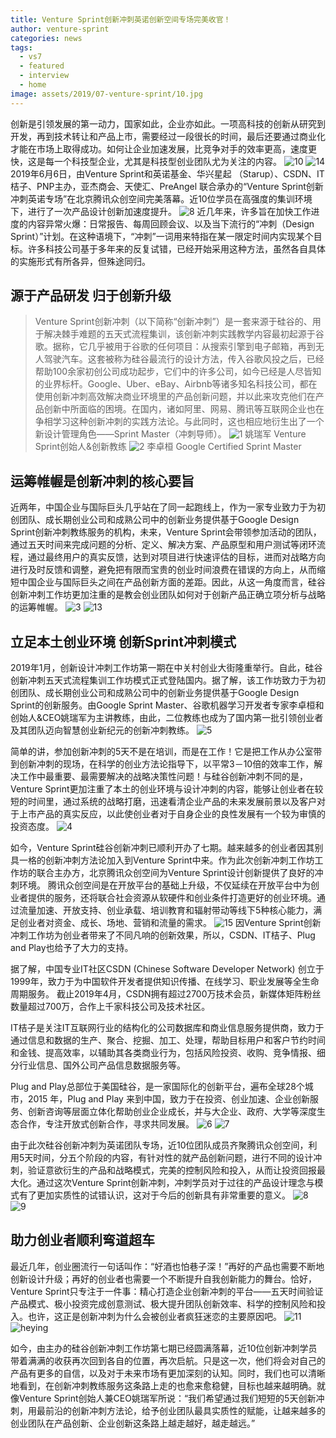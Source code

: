 ```yaml
---
title: Venture Sprint创新冲刺英诺创新空间专场完美收官！
author: venture-sprint
categories: news
tags:
  - vs7
  - featured
  - interview
  - home
image: assets/2019/07-venture-sprint/10.jpg
---
```

创新是引领发展的第一动力，国家如此，企业亦如此。一项高科技的创新从研究到开发，再到技术转让和产品上市，需要经过一段很长的时间，最后还要通过商业化才能在市场上取得成功。如何让企业加速发展，比竞争对手的效率更高，速度更快，这是每一个科技型企业，尤其是科技型创业团队尤为关注的内容。
![10](/assets/2019/07-venture-sprint/10.jpg)
![14](/assets/2019/07-venture-sprint/14.jpg)
2019年6月6日，由Venture Sprint和英诺基金、华兴星起 （Starup）、CSDN、IT桔子、PNP主办，亚杰商会、天使汇、PreAngel 联合承办的“Venture Sprint创新冲刺英诺专场”在北京腾讯众创空间完美落幕。近10位学员在高强度的集训环境下，进行了一次产品设计创新加速度提升。
![8](/assets/2019/07-venture-sprint/8.jpg)
近几年来，许多旨在加快工作进度的内容异常火爆：日常报告、每周回顾会议、以及当下流行的“冲刺（Design Sprint）”计划。在这种语境下，“冲刺”一词用来特指在某一限定时间内实现某个目标。许多科技公司基于多年来的反复试错，已经开始采用这种方法，虽然各自具体的实施形式有所各异，但殊途同归。

## 源于产品研发  归于创新升级

>Venture Sprint创新冲刺（以下简称“创新冲刺”）是一套来源于硅谷的、用于解决棘手难题的五天式流程集训，该创新冲刺实践教学内容最初起源于谷歌。据称，它几乎被用于谷歌的任何项目：从搜索引擎到电子邮箱，再到无人驾驶汽车。这套被称为硅谷最流行的设计方法，传入谷歌风投之后，已经帮助100余家初创公司成功起步，它们中的许多公司，如今已经是人尽皆知的业界标杆。Google、Uber、eBay、Airbnb等诸多知名科技公司，都在使用创新冲刺高效解决商业环境里的产品创新问题，并以此来攻克他们在产品创新中所面临的困境。在国内，诸如阿里、网易、腾讯等互联网企业也在争相学习这种创新冲刺的实践方法论。与此同时，这也相应地衍生出了一个新设计管理角色——Sprint Master（冲刺导师）。
![1](/assets/2019/07-venture-sprint/1.jpg)
姚瑞军 Venture Sprint创始人&创新教练
![2](/assets/2019/07-venture-sprint/2.jpg)
李卓桓 Google Certified Sprint Master

## 运筹帷幄是创新冲刺的核心要旨

近两年，中国企业与国际巨头几乎站在了同一起跑线上，作为一家专业致力于为初创团队、成长期创业公司和成熟公司中的创新业务提供基于Google Design Sprint创新冲刺教练服务的机构，未来，Venture Sprint会带领参加活动的团队，通过五天时间来完成问题的分析、定义、解决方案、产品原型和用户测试等闭环流程，通过最终用户的真实反馈，达到对项目进行快速评估的目标，进而对战略方向进行及时反馈和调整，避免把有限而宝贵的创业时间浪费在错误的方向上，从而缩短中国企业与国际巨头之间在产品创新方面的差距。因此，从这一角度而言，硅谷创新冲刺工作坊更加注重的是教会创业团队如何对于创新产品正确立项分析与战略的运筹帷幄。
![3](/assets/2019/07-venture-sprint/3.jpg)
![13](/assets/2019/07-venture-sprint/13.jpg)

## 立足本土创业环境  创新Sprint冲刺模式

2019年1月，创新设计冲刺工作坊第一期在中关村创业大街隆重举行。自此，硅谷创新冲刺五天式流程集训工作坊模式正式登陆国内。据了解，该工作坊致力于为初创团队、成长期创业公司和成熟公司中的创新业务提供基于Google Design Sprint的创新服务。由Google Sprint Master、谷歌机器学习开发者专家李卓桓和创始人&CEO姚瑞军为主讲教练，由此，二位教练也成为了国内第一批引领创业者及其团队迈向智慧创业新纪元的创新冲刺教练。
![5](/assets/2019/07-venture-sprint/5.jpg)

简单的讲，参加创新冲刺的5天不是在培训，而是在工作！它是把工作从办公室带到创新冲刺的现场，在科学的创业方法论指导下，以平常3－10倍的效率工作，解决工作中最重要、最需要解决的战略决策性问题！与硅谷创新冲刺不同的是，Venture Sprint更加注重了本土的创业环境与设计冲刺的内容，能够让创业者在较短的时间里，通过系统的战略打磨，迅速看清企业产品的未来发展前景以及客户对于上市产品的真实反应，以此使创业者对于自身企业的良性发展有一个较为审慎的投资态度。
![4](/assets/2019/07-venture-sprint/4.jpg)

如今，Venture Sprint硅谷创新冲刺已顺利开办了七期。越来越多的创业者因其别具一格的创新冲刺方法论加入到Venture Sprint中来。作为此次创新冲刺工作坊工作坊的联合主办方，北京腾讯众创空间为Venture Sprint设计创新提供了良好的冲刺环境。
腾讯众创空间是在开放平台的基础上升级，不仅延续在开放平台中为创业者提供的服务，还将联合社会资源从软硬件和创业条件打造更好的创业环境。通过流量加速、开放支持、创业承载、培训教育和辐射带动等线下5种核心能力，满足创业者对资金、成长、场地、营销和流量的需求。
![15](/assets/2019/07-venture-sprint/15.jpg)
因Venture Sprint创新冲刺工作坊为创业者带来了不同凡响的创新效果，所以，CSDN、IT桔子、Plug and Play也给予了大力的支持。

据了解，中国专业IT社区CSDN (Chinese Software Developer Network) 创立于1999年，致力于为中国软件开发者提供知识传播、在线学习、职业发展等全生命周期服务。 截止2019年4月，CSDN拥有超过2700万技术会员，新媒体矩阵粉丝数量超过700万，合作上千家科技公司及技术社区。

IT桔子是关注IT互联网行业的结构化的公司数据库和商业信息服务提供商，致力于通过信息和数据的生产、聚合、挖掘、加工、处理，帮助目标用户和客户节约时间和金钱、提高效率，以辅助其各类商业行为，包括风险投资、收购、竞争情报、细分行业信息、国外公司产品信息数据服务等。

Plug and Play总部位于美国硅谷，是一家国际化的创新平台，遍布全球28个城市，2015 年，Plug and Play 来到中国，致力于在投资、创业加速、企业创新服务、创新咨询等层面立体化帮助创业企业成长，并与大企业、政府、大学等深度生态合作，专注开放式创新合作，寻求共同发展。
![6](/assets/2019/07-venture-sprint/6.jpg)
![7](/assets/2019/07-venture-sprint/7.jpg)

由于此次硅谷创新冲刺为英诺团队专场，近10位团队成员齐聚腾讯众创空间，利用5天时间，分五个阶段的内容，有针对性的就产品创新问题，进行不同的设计冲刺，验证意欲衍生的产品和战略模式，完美的控制风险和投入，从而让投资回报最大化。通过这次Venture Sprint创新冲刺，冲刺学员对于过往的产品设计理念与模式有了更加实质性的试错认识，这对于今后的创新具有非常重要的意义。
![8](/assets/2019/07-venture-sprint/8.jpg)
![9](/assets/2019/07-venture-sprint/9.jpg)

## 助力创业者顺利弯道超车

最近几年，创业圈流行一句话叫作：“好酒也怕巷子深！”再好的产品也需要不断地创新设计升级；再好的创业者也需要一个不断提升自我创新能力的舞台。恰好，Venture Sprint只专注于一件事：精心打造企业创新冲刺的平台——五天时间验证产品模式、极小投资完成创意测试、极大提升团队创新效率、科学的控制风险和投入。也许，这正是创新冲刺为什么会被创业者疯狂迷恋的主要原因吧。
![11](/assets/2019/07-venture-sprint/11.jpg)
![heying](/assets/2019/07-venture-sprint/heying.jpg)

如今，由主办的硅谷创新冲刺工作坊第七期已经圆满落幕，近10位创新冲刺学员带着满满的收获再次回到各自的位置，再次启航。只是这一次，他们将会对自己的产品有更多的自信，以及对于未来市场有更加深刻的认知。同时，我们也可以清晰地看到，在创新冲刺教练服务这条路上走的也愈来愈稳健，目标也越来越明确。就像Venture Sprint创始人兼CEO姚瑞军所说：“我们希望通过我们短短的5天创新冲刺，用最前沿的创新冲刺方法论，给予创业团队最具实质性的赋能，让越来越多的创业团队在产品创新、企业创新这条路上越走越好，越走越远。”
